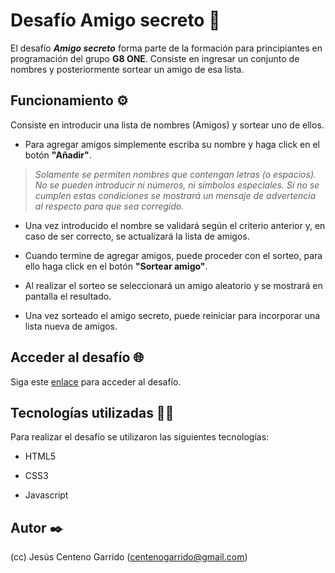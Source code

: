 # Desafío Amigo secreto 🎁

El desafío _**Amigo secreto**_ forma parte de la formación para principiantes en programación del grupo **G8 ONE**. Consiste en ingresar un conjunto de nombres y posteriormente sortear un amigo de esa lista.

## Funcionamiento ⚙️

Consiste en introducir una lista de nombres (Amigos) y sortear uno de ellos.

* Para agregar amigos simplemente escriba su nombre y haga click en el botón **"Añadir"**.

> _Solamente se permiten nombres que contengan letras (o espacios). No se pueden introducir ni números, ni símbolos especiales. Si no se cumplen estas condiciones se mostrará un mensaje de advertencia al respecto para que sea corregido._

* Una vez introducido el nombre se validará según el criterio anterior y, en caso de ser correcto, se actualizará la lista de amigos.

* Cuando termine de agregar amigos, puede proceder con el sorteo, para ello haga click en el botón **"Sortear amigo"**.

* Al realizar el sorteo se seleccionará un amigo aleatorio y se mostrará en pantalla el resultado.

* Una vez sorteado el amigo secreto, puede reiniciar para incorporar una lista nueva de amigos.

## Acceder al desafío 🌐

Siga este [enlace](https://CentenoGarrido.github.io/challenge-amigo-secreto_esp-main) para acceder al desafío.

## Tecnologías utilizadas 👨‍💻

Para realizar el desafío se utilizaron las siguientes tecnologías:

* HTML5

* CSS3

* Javascript

## Autor ✒️

(cc) Jesús Centeno Garrido (centenogarrido@gmail.com)
